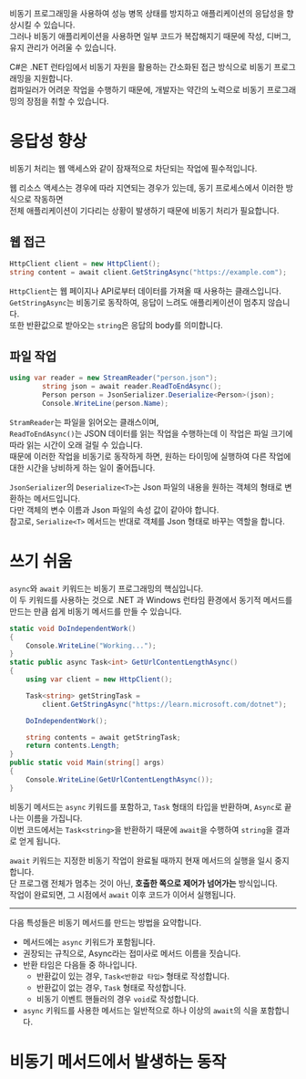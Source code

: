 비동기 프로그래밍을 사용하여 성능 병목 상태를 방지하고 애플리케이션의 응답성을 향상시킬 수 있습니다.     
그러나 비동기 애플리케이션을 사용하면 일부 코드가 복잡해지기 때문에 작성, 디버그, 유지 관리가 어려울 수 있습니다.     

C#은 .NET 런타임에서 비동기 자원을 활용하는 간소화된 접근 방식으로 비동기 프로그래밍을 지원합니다.       
컴파일러가 어려운 작업을 수행하기 때문에, 개발자는 약간의 노력으로 비동기 프로그래밍의 장점을 취할 수 있습니다.      

# 응답성 향상
비동기 처리는 웹 액세스와 같이 잠재적으로 차단되는 작업에 필수적입니다.         

웹 리소스 액세스는 경우에 따라 지연되는 경우가 있는데, 동기 프로세스에서 이러한 방식으로 작동하면         
전체 애플리케이션이 기다리는 상황이 발생하기 때문에 비동기 처리가 필요합니다.      

## 웹 접근
```cs
HttpClient client = new HttpClient();
string content = await client.GetStringAsync("https://example.com");
```
`HttpClient`는 웹 페이지나 API로부터 데이터를 가져올 때 사용하는 클래스입니다.       
`GetStringAsync`는 비동기로 동작하여, 응답이 느려도 애플리케이션이 멈추지 않습니다.       
또한 반환값으로 받아오는 `string`은 응답의 body를 의미합니다.    

## 파일 작업
```cs
using var reader = new StreamReader("person.json");
        string json = await reader.ReadToEndAsync();
        Person person = JsonSerializer.Deserialize<Person>(json);
        Console.WriteLine(person.Name);
```
`StramReader`는 파일을 읽어오는 클래스이며,     
`ReadToEndAsync()`는 JSON 데이터를 읽는 작업을 수행하는데 이 작업은 파일 크기에 따라 읽는 시간이 오래 걸릴 수 있습니다.     
때문에 이러한 작업을 비동기로 동작하게 하면, 원하는 타이밍에 실행하여 다른 작업에 대한 시간을 낭비하게 하는 일이 줄어듭니다.      

`JsonSerializer`의 `Deserialize<T>`는 Json 파일의 내용을 원하는 객체의 형태로 변환하는 메서드입니다.       
다만 객체의 변수 이름과 Json 파일의 속성 값이 같아야 합니다.        
참고로, `Serialize<T>` 메서드는 반대로 객체를 Json 형태로 바꾸는 역할을 합니다.     

# 쓰기 쉬움
`async`와 `await` 키워드는 비동기 프로그래밍의 핵심입니다.      
이 두 키워드를 사용하는 것으로 .NET 과 Windows 런타임 환경에서 동기적 메서드를 만드는 만큼 쉽게 비동기 메서드를 만들 수 있습니다.    

```cs
static void DoIndependentWork()
{
    Console.WriteLine("Working...");
}
static public async Task<int> GetUrlContentLengthAsync()
{
    using var client = new HttpClient();

    Task<string> getStringTask = 
        client.GetStringAsync("https://learn.microsoft.com/dotnet");

    DoIndependentWork();

    string contents = await getStringTask;
    return contents.Length;
}
public static void Main(string[] args)
{
    Console.WriteLine(GetUrlContentLengthAsync());
}
```
비동기 메서드는 `async` 키워드를 포함하고, `Task` 형태의 타입을 반환하며, `Async`로 끝나는 이름을 가집니다.     
이번 코드에서는 `Task<string>`을 반환하기 때문에 `await`을 수행하여 `string`을 결과로 얻게 됩니다.     

`await` 키워드는 지정한 비동기 작업이 완료될 때까지 현재 메서드의 실행을 일시 중지합니다.      
단 프로그램 전체가 멈추는 것이 아닌, **호출한 쪽으로 제어가 넘어가는** 방식입니다.      
작업이 완료되면, 그 시점에서 `await` 이후 코드가 이어서 실행됩니다.    

---

다음 특성들은 비동기 메서드를 만드는 방법을 요약합니다.    

- 메서드에는 `async` 키워드가 포함됩니다.
- 권장되는 규칙으로, Async라는 접미사로 메서드 이름을 짓습니다.
- 반환 타임은 다음들 중 하나입니다.
  - 반환값이 있는 경우, `Task<반환값 타입>` 형태로 작성합니다.
  - 반환값이 없는 경우, `Task` 형태로 작성합니다.
  - 비동기 이벤트 핸들러의 경우 `void`로 작성합니다.
- `async` 키워드를 사용한 메서드는 일반적으로 하나 이상의 `await`의 식을 포함합니다.

# 비동기 메서드에서 발생하는 동작
